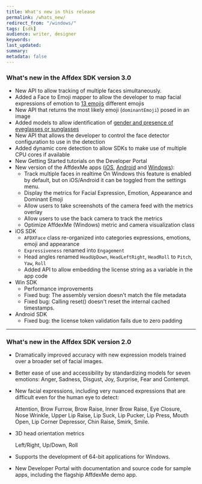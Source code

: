 ```yaml
---
title: What's new in this release
permalink: /whats_new/
redirect_from: "/windows/"
tags: [sdk]
audience: writer, designer
keywords:
last_updated:
summary:
metadata: false
---
```


### What's new in the Affdex SDK version 3.0

* New API to allow tracking of multiple faces simultaneously.
* Added a Face to Emoji mapper to allow the developer to map facial expressions of emotion to [13 emojis](/metrics#emoji-expressions) different emojis
* New API that returns the most likely emoji (`dominantEmoji`) posed in an image
* Added models to allow identification of [gender and presence of eyeglasses or sunglasses](/metrics#appearance)
* New API that allows the developer to control the face detector configuration to use in the detection
* Added dynamic core detection to allow SDKs to make use of multiple CPU cores if available
* New Getting Started tutorials on the Developer Portal
* New version of the AffdexMe apps ([iOS](https://github.com/Affectiva/ios-sdk-samples/tree/master/apps/AffdexMe), [Android](https://github.com/Affectiva/affdexme-android) and [Windows](https://github.com/Affectiva/win-sdk-samples/tree/master/AffdexMe)):
  - Track multiple faces in realtime
    On Windows this feature is enabled by default, but on iOS/Android it can be toggled from the settings menu.  
  - Display the metrics for Facial Expression, Emotion, Appearance and Dominant Emoji
  - Allow users to take screenshots of the camera feed with the metrics overlay
  - Allow users to use the back camera to track the metrics
  - Optimize AffdexMe (Windows) metric and camera visualization class
* iOS SDK
  - `AFDXFace` class re-organized into categories expressions, emotions, emoji and appearance
  - `Expressiveness` renamed into `Engagement`
  - Head angles renamed `HeadUpDown`, `HeadLeftRight`, `HeadRoll` to `Pitch`, `Yaw`, `Roll`
  - Added API to allow embedding the license string as a variable in the app code
* Win SDK
  - Performance improvements
  - Fixed bug: The assembly version doesn't match the file metadata
  - Fixed bug: Calling reset() doesn't reset the internal cached timestamps.
* Android SDK
  - Fixed bug: the license token validation fails due to zero padding


***
### What's new in the Affdex SDK version 2.0

* Dramatically improved accuracy with new expression models trained over a broader set of facial images.

* Better ease of use and accessibility by standardizing models for seven
emotions:
  Anger, Sadness, Disgust, Joy, Surprise, Fear and Contempt.
* New facial expressions, including very
nuanced expressions that are difficult even for the human eye to detect:

    Attention, Brow Furrow, Brow Raise, Inner Brow Raise, Eye Closure, Nose Wrinkle, Upper Lip Raise, Lip Suck, Lip Pucker, Lip Press, Mouth Open, Lip Corner Depressor, Chin Raise, Smirk, Smile.
* 3D head orientation metrics

    Left/Right, Up/Down, Roll

* Supports the development of 64-bit applications for Windows.
* New Developer Portal with documentation and source code for sample
apps, including the flagship AffdexMe demo app.

